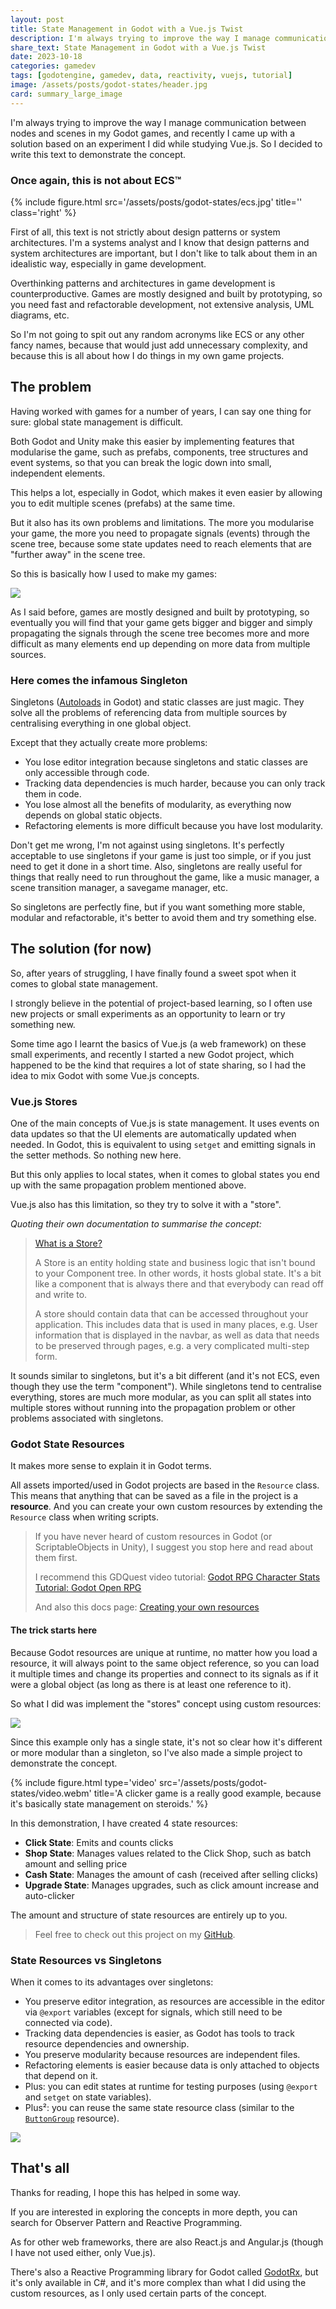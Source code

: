 ```yaml
---
layout: post
title: State Management in Godot with a Vue.js Twist
description: I'm always trying to improve the way I manage communication between nodes and scenes in my Godot games, and recently I came up with a solution based on an experiment I did while studying Vue.js.
share_text: State Management in Godot with a Vue.js Twist
date: 2023-10-18
categories: gamedev
tags: [godotengine, gamedev, data, reactivity, vuejs, tutorial]
image: /assets/posts/godot-states/header.jpg
card: summary_large_image
---
```


I'm always trying to improve the way I manage communication between nodes and scenes in my Godot games, and recently I came up with a solution based on an experiment I did while studying Vue.js.
So I decided to write this text to demonstrate the concept.

### Once again, this is not about ECS™

{% include figure.html src='/assets/posts/godot-states/ecs.jpg' title='' class='right' %}

First of all, this text is not strictly about design patterns or system architectures.
I'm a systems analyst and I know that design patterns and system architectures are important, but I don't like to talk about them in an idealistic way, especially in game development.

Overthinking patterns and architectures in game development is counterproductive.
Games are mostly designed and built by prototyping, so you need fast and refactorable development, not extensive analysis, UML diagrams, etc.

So I'm not going to spit out any random acronyms like ECS or any other fancy names, because that would just add unnecessary complexity, and because this is all about how I do things in my own game projects.

## The problem

Having worked with games for a number of years, I can say one thing for sure: global state management is difficult.

Both Godot and Unity make this easier by implementing features that modularise the game, such as prefabs, components, tree structures and event systems, so that you can break the logic down into small, independent elements.

This helps a lot, especially in Godot, which makes it even easier by allowing you to edit multiple scenes (prefabs) at the same time.

But it also has its own problems and limitations.
The more you modularise your game, the more you need to propagate signals (events) through the scene tree, because some state updates need to reach elements that are "further away" in the scene tree.

So this is basically how I used to make my games:

![](/assets/posts/godot-states/flowchart-before.jpg)

As I said before, games are mostly designed and built by prototyping, so eventually you will find that your game gets bigger and bigger and simply propagating the signals through the scene tree becomes more and more difficult as many elements end up depending on more data from multiple sources.

### Here comes the infamous Singleton

Singletons ([Autoloads](https://docs.godotengine.org/en/stable/tutorials/scripting/singletons_autoload.html) in Godot) and static classes are just magic.
They solve all the problems of referencing data from multiple sources by centralising everything in one global object.

Except that they actually create more problems:
 - You lose editor integration because singletons and static classes are only accessible through code.
 - Tracking data dependencies is much harder, because you can only track them in code.
 - You lose almost all the benefits of modularity, as everything now depends on global static objects.
 - Refactoring elements is more difficult because you have lost modularity.

Don't get me wrong, I'm not against using singletons.
It's perfectly acceptable to use singletons if your game is just too simple, or if you just need to get it done in a short time.
Also, singletons are really useful for things that really need to run throughout the game, like a music manager, a scene transition manager, a savegame manager, etc.

So singletons are perfectly fine, but if you want something more stable, modular and refactorable, it's better to avoid them and try something else.

## The solution (for now)

So, after years of struggling, I have finally found a sweet spot when it comes to global state management.

I strongly believe in the potential of project-based learning, so I often use new projects or small experiments as an opportunity to learn or try something new.

Some time ago I learnt the basics of Vue.js (a web framework) on these small experiments, and recently I started a new Godot project, which happened to be the kind that requires a lot of state sharing, so I had the idea to mix Godot with some Vue.js concepts.

### Vue.js Stores

One of the main concepts of Vue.js is state management.
It uses events on data updates so that the UI elements are automatically updated when needed.
In Godot, this is equivalent to using `setget` and emitting signals in the setter methods.
So nothing new here.

But this only applies to local states, when it comes to global states you end up with the same propagation problem mentioned above.

Vue.js also has this limitation, so they try to solve it with a "store".

*Quoting their own documentation to summarise the concept:*

>[What is a Store?](https://pinia.vuejs.org/getting-started.html#What-is-a-Store-)
>
>A Store is an entity holding state and business logic that isn't bound to your Component tree. In other words, it hosts global state. It's a bit like a component that is always there and that everybody can read off and write to.
>
>A store should contain data that can be accessed throughout your application. This includes data that is used in many places, e.g. User information that is displayed in the navbar, as well as data that needs to be preserved through pages, e.g. a very complicated multi-step form.

It sounds similar to singletons, but it's a bit different (and it's not ECS, even though they use the term "component").
While singletons tend to centralise everything, stores are much more modular, as you can split all states into multiple stores without running into the propagation problem or other problems associated with singletons.

### Godot State Resources

It makes more sense to explain it in Godot terms.

All assets imported/used in Godot projects are based in the `Resource` class.
This means that anything that can be saved as a file in the project is a **resource**.
And you can create your own custom resources by extending the `Resource` class when writing scripts.

>If you have never heard of custom resources in Godot (or ScriptableObjects in Unity), I suggest you stop here and read about them first.
>
>I recommend this GDQuest video tutorial: [Godot RPG Character Stats Tutorial: Godot Open RPG
](https://www.youtube.com/watch?v=7PhGpMZfEHU)
>
>And also this docs page: [Creating your own resources](https://docs.godotengine.org/en/stable/tutorials/scripting/resources.html#creating-your-own-resources)

#### The trick starts here

Because Godot resources are unique at runtime, no matter how you load a resource, it will always point to the same object reference, so you can load it multiple times and change its properties and connect to its signals as if it were a global object (as long as there is at least one reference to it).

So what I did was implement the "stores" concept using custom resources:

![](/assets/posts/godot-states/flowchart-after.jpg)

Since this example only has a single state, it's not so clear how it's different or more modular than a singleton, so I've also made a simple project to demonstrate the concept.

{% include figure.html type='video' src='/assets/posts/godot-states/video.webm' title='A clicker game is a really good example, because it\'s basically state management on steroids.' %}

In this demonstration, I have created 4 state resources:
- **Click State**: Emits and counts clicks
- **Shop State**: Manages values related to the Click Shop, such as batch amount and selling price
- **Cash State**: Manages the amount of cash (received after selling clicks)
- **Upgrade State**: Manages upgrades, such as click amount increase and auto-clicker

The amount and structure of state resources are entirely up to you.

>Feel free to check out this project on my [GitHub](https://github.com/williamd1k0/state-clicker).

### State Resources vs Singletons

When it comes to its advantages over singletons:
 - You preserve editor integration, as resources are accessible in the editor via `@export` variables (except for signals, which still need to be connected via code).
 - Tracking data dependencies is easier, as Godot has tools to track resource dependencies and ownership.
 - You preserve modularity because resources are independent files.
 - Refactoring elements is easier because data is only attached to objects that depend on it.
 - Plus: you can edit states at runtime for testing purposes (using `@export` and `setget` on state variables).
 - Plus²: you can reuse the same state resource class (similar to the [`ButtonGroup`](https://docs.godotengine.org/en/stable/classes/class_buttongroup.html) resource).

![](/assets/posts/godot-states/functions.jpg)

## That's all

Thanks for reading, I hope this has helped in some way.

If you are interested in exploring the concepts in more depth, you can search for Observer Pattern and Reactive Programming.

As for other web frameworks, there are also React.js and Angular.js (though I have not used either, only Vue.js).

There's also a Reactive Programming library for Godot called [GodotRx](https://github.com/semickolon/GodotRx), but it's only available in C#, and it's more complex than what I did using the custom resources, as I only used certain parts of the concept.
